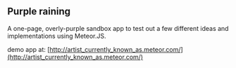 ## Purple raining

A one-page, overly-purple sandbox app to test out a few different ideas and implementations using Meteor.JS.

demo app at:
[http://artist_currently_known_as.meteor.com/](http://artist_currently_known_as.meteor.com/)
